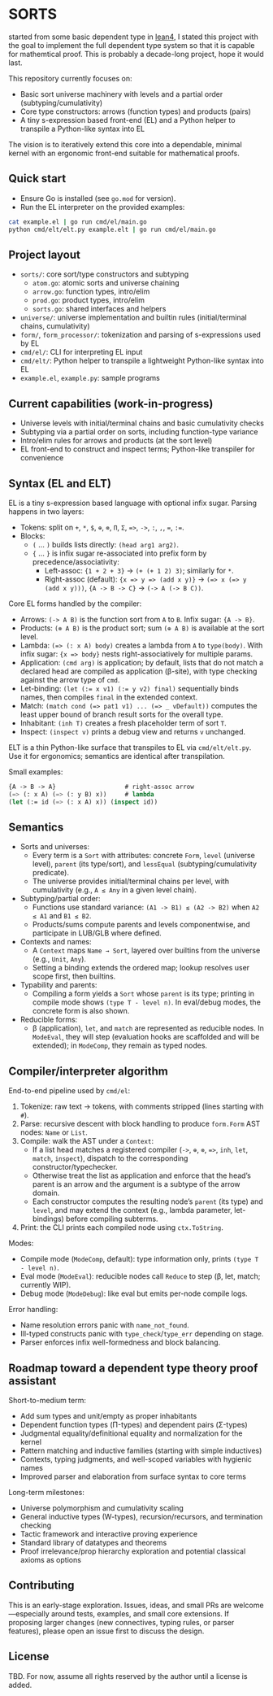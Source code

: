 # SORTS
started from some basic dependent type in [lean4](https://github.com/leanprover/lean4), I stated this project with the goal to implement the full dependent type system so that it is capable for mathemtical proof. This is probably a decade-long project, hope it would last.


This repository currently focuses on:
- Basic sort universe machinery with levels and a partial order (subtyping/cumulativity)
- Core type constructors: arrows (function types) and products (pairs)
- A tiny s-expression based front-end (EL) and a Python helper to transpile a Python-like syntax into EL

The vision is to iteratively extend this core into a dependable, minimal kernel with an ergonomic front-end suitable for mathematical proofs.

## Quick start

- Ensure Go is installed (see `go.mod` for version).
- Run the EL interpreter on the provided examples:

```bash
cat example.el | go run cmd/el/main.go
python cmd/elt/elt.py example.elt | go run cmd/el/main.go
```

## Project layout

- `sorts/`: core sort/type constructors and subtyping
  - `atom.go`: atomic sorts and universe chaining
  - `arrow.go`: function types, intro/elim
  - `prod.go`: product types, intro/elim
  - `sorts.go`: shared interfaces and helpers
- `universe/`: universe implementation and builtin rules (initial/terminal chains, cumulativity)
- `form/`, `form_processor/`: tokenization and parsing of s-expressions used by EL
- `cmd/el/`: CLI for interpreting EL input
- `cmd/elt/`: Python helper to transpile a lightweight Python-like syntax into EL
- `example.el`, `example.py`: sample programs

## Current capabilities (work-in-progress)

- Universe levels with initial/terminal chains and basic cumulativity checks
- Subtyping via a partial order on sorts, including function-type variance
- Intro/elim rules for arrows and products (at the sort level)
- EL front-end to construct and inspect terms; Python-like transpiler for convenience

## Syntax (EL and ELT)

EL is a tiny s-expression based language with optional infix sugar. Parsing happens in two layers:

- Tokens: split on `+`, `*`, `$`, `⊕`, `⊗`, `Π`, `Σ`, `=>`, `->`, `:`, `,`, `=`, `:=`.
- Blocks:
  - `(` … `)` builds lists directly: `(head arg1 arg2)`.
  - `{` … `}` is infix sugar re-associated into prefix form by precedence/associativity:
    - Left-assoc: `{1 + 2 + 3}` → `(+ (+ 1 2) 3)`; similarly for `*`.
    - Right-assoc (default): `{x => y => (add x y)}` → `(=> x (=> y (add x y)))`, `{A -> B -> C}` → `(-> A (-> B C))`.

Core EL forms handled by the compiler:

- Arrows: `(-> A B)` is the function sort from `A` to `B`. Infix sugar: `{A -> B}`.
- Products: `(⊗ A B)` is the product sort; sum `(⊕ A B)` is available at the sort level.
- Lambda: `(=> (: x A) body)` creates a lambda from `A` to `type(body)`. With infix sugar: `{x => body}` nests right-associatively for multiple params.
- Application: `(cmd arg)` is application; by default, lists that do not match a declared head are compiled as application (β-site), with type checking against the arrow type of `cmd`.
- Let-binding: `(let (:= x v1) (:= y v2) final)` sequentially binds names, then compiles `final` in the extended context.
- Match: `(match cond (=> pat1 v1) ... (=> _ vDefault))` computes the least upper bound of branch result sorts for the overall type.
- Inhabitant: `(inh T)` creates a fresh placeholder term of sort `T`.
- Inspect: `(inspect v)` prints a debug view and returns `v` unchanged.

ELT is a thin Python-like surface that transpiles to EL via `cmd/elt/elt.py`. Use it for ergonomics; semantics are identical after transpilation.

Small examples:

```el
{A -> B -> A}                   # right-assoc arrow
(=> (: x A) (=> (: y B) x))     # lambda
(let (:= id (=> (: x A) x)) (inspect id))
```

## Semantics

- Sorts and universes:
  - Every term is a `Sort` with attributes: concrete `Form`, `level` (universe level), `parent` (its type/sort), and `lessEqual` (subtyping/cumulativity predicate).
  - The universe provides initial/terminal chains per level, with cumulativity (e.g., `A ≤ Any` in a given level chain).
- Subtyping/partial order:
  - Functions use standard variance: `(A1 -> B1) ≤ (A2 -> B2)` when `A2 ≤ A1` and `B1 ≤ B2`.
  - Products/sums compute parents and levels componentwise, and participate in LUB/GLB where defined.
- Contexts and names:
  - A `Context` maps `Name → Sort`, layered over builtins from the universe (e.g., `Unit`, `Any`).
  - Setting a binding extends the ordered map; lookup resolves user scope first, then builtins.
- Typability and parents:
  - Compiling a form yields a `Sort` whose `parent` is its type; printing in compile mode shows `(type T - level n)`. In eval/debug modes, the concrete form is also shown.
- Reducible forms:
  - β (application), `let`, and `match` are represented as reducible nodes. In `ModeEval`, they will step (evaluation hooks are scaffolded and will be extended); in `ModeComp`, they remain as typed nodes.

## Compiler/interpreter algorithm

End-to-end pipeline used by `cmd/el`:

1. Tokenize: raw text → tokens, with comments stripped (lines starting with `#`).
2. Parse: recursive descent with block handling to produce `form.Form` AST nodes: `Name` or `List`.
3. Compile: walk the AST under a `Context`:
   - If a list head matches a registered compiler (`->`, `⊕`, `⊗`, `=>`, `inh`, `let`, `match`, `inspect`), dispatch to the corresponding constructor/typechecker.
   - Otherwise treat the list as application and enforce that the head’s parent is an arrow and the argument is a subtype of the arrow domain.
   - Each constructor computes the resulting node’s `parent` (its type) and `level`, and may extend the context (e.g., lambda parameter, let-bindings) before compiling subterms.
4. Print: the CLI prints each compiled node using `ctx.ToString`.

Modes:

- Compile mode (`ModeComp`, default): type information only, prints `(type T - level n)`.
- Eval mode (`ModeEval`): reducible nodes call `Reduce` to step (β, let, match; currently WIP).
- Debug mode (`ModeDebug`): like eval but emits per-node compile logs.

Error handling:

- Name resolution errors panic with `name_not_found`.
- Ill-typed constructs panic with `type_check`/`type_err` depending on stage.
- Parser enforces infix well-formedness and block balancing.

## Roadmap toward a dependent type theory proof assistant

Short-to-medium term:
- Add sum types and unit/empty as proper inhabitants
- Dependent function types (Π-types) and dependent pairs (Σ-types)
- Judgmental equality/definitional equality and normalization for the kernel
- Pattern matching and inductive families (starting with simple inductives)
- Contexts, typing judgments, and well-scoped variables with hygienic names
- Improved parser and elaboration from surface syntax to core terms

Long-term milestones:
- Universe polymorphism and cumulativity scaling
- General inductive types (W-types), recursion/recursors, and termination checking
- Tactic framework and interactive proving experience
- Standard library of datatypes and theorems
- Proof irrelevance/prop hierarchy exploration and potential classical axioms as options

## Contributing

This is an early-stage exploration. Issues, ideas, and small PRs are welcome—especially around tests, examples, and small core extensions. If proposing larger changes (new connectives, typing rules, or parser features), please open an issue first to discuss the design.

## License

TBD. For now, assume all rights reserved by the author until a license is added.

